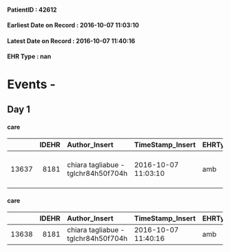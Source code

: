 
#### PatientID : 42612
#### Earliest Date on Record : 2016-10-07 11:03:10
#### Latest Date on Record : 2016-10-07 11:40:16
#### EHR Type : nan

# Events - 

## Day 1

#### care
|       |   IDEHR | Author_Insert                       | TimeStamp_Insert    | EHRType   |   PatientID |   IDGESTIONE_AUSILI |   opt_annulla_consegna | ds_note_x   | dt_Ric_consegna     | opt_ausilio                    |
|------:|--------:|:------------------------------------|:--------------------|:----------|------------:|--------------------:|-----------------------:|:------------|:--------------------|:-------------------------------|
| 13637 |    8181 | chiara tagliabue - tglchr84h50f704h | 2016-10-07 11:03:10 | amb       |       42612 |               13554 |                      0 | urgent      | 2016-10-07 00:00:00 | decubitus cushion silicone # 9 |

#### care
|       |   IDEHR | Author_Insert                       | TimeStamp_Insert    | EHRType   |   PatientID |   IDGESTIONE_AUSILI |   opt_annulla_consegna | ds_note_x   | dt_Ric_consegna     | opt_ausilio            |
|------:|--------:|:------------------------------------|:--------------------|:----------|------------:|--------------------:|-----------------------:|:------------|:--------------------|:-----------------------|
| 13638 |    8181 | chiara tagliabue - tglchr84h50f704h | 2016-10-07 11:40:16 | amb       |       42612 |               13555 |                      0 | urgent      | 2016-10-07 00:00:00 | comfortable chair # 21 |


